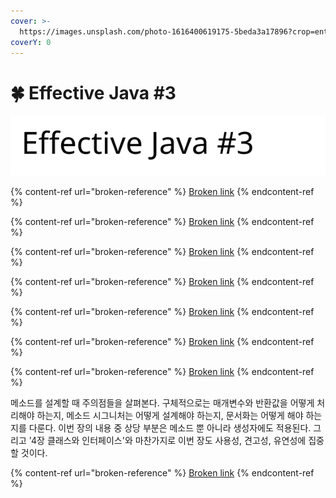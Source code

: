 ```yaml
---
cover: >-
  https://images.unsplash.com/photo-1616400619175-5beda3a17896?crop=entropy&cs=tinysrgb&fm=jpg&ixid=MnwxOTcwMjR8MHwxfHNlYXJjaHw4fHxzdHVkeXxlbnwwfHx8fDE2NzkxODc3NjQ&ixlib=rb-4.0.3&q=80
coverY: 0
---
```


# 🍀 Effective Java #3

<img src=".gitbook/assets/file.excalidraw (1).svg" alt="" class="gitbook-drawing">

{% content-ref url="broken-reference" %}
[Broken link](broken-reference)
{% endcontent-ref %}

{% content-ref url="broken-reference" %}
[Broken link](broken-reference)
{% endcontent-ref %}

{% content-ref url="broken-reference" %}
[Broken link](broken-reference)
{% endcontent-ref %}

{% content-ref url="broken-reference" %}
[Broken link](broken-reference)
{% endcontent-ref %}

{% content-ref url="broken-reference" %}
[Broken link](broken-reference)
{% endcontent-ref %}

{% content-ref url="broken-reference" %}
[Broken link](broken-reference)
{% endcontent-ref %}

{% content-ref url="broken-reference" %}
[Broken link](broken-reference)
{% endcontent-ref %}

메소드를 설계할 때 주의점들을 살펴본다. 구체적으로는 매개변수와 반환값을 어떻게 처리해야 하는지, 메소드 시그니처는 어떻게 설계해야 하는지, 문서화는 어떻게 해야 하는지를 다룬다. 이번 장의 내용 중 상당 부분은 메소드 뿐 아니라 생성자에도 적용된다. 그리고 '4장 클래스와 인터페이스'와 마찬가지로 이번 장도 사용성, 견고성, 유연성에 집중할 것이다.&#x20;

{% content-ref url="broken-reference" %}
[Broken link](broken-reference)
{% endcontent-ref %}



